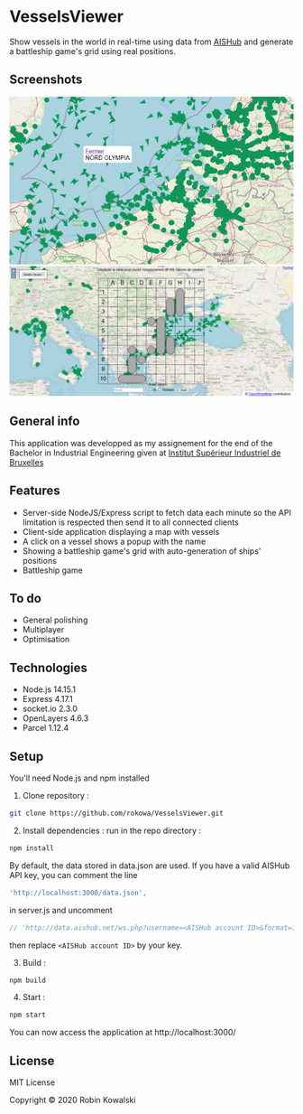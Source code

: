 # VesselsViewer

Show vessels in the world in real-time using data from [AISHub](https://www.aishub.net) and generate a battleship game's grid using real positions.

## Screenshots

![Map with open popup](./img/popupScreenshot.png)
![Generated game grid](./img/vesselsGen.png)

## General info

This application was developped as my assignement for the end of the Bachelor in Industrial Engineering given at [Institut Supérieur Industriel de Bruxelles](https://www.he2b.be/campus-isib)

## Features

- Server-side NodeJS/Express script to fetch data each minute so the API limitation is respected then send it to all connected clients
- Client-side application displaying a map with vessels
- A click on a vessel shows a popup with the name
- Showing a battleship game's grid with auto-generation of ships' positions
- Battleship game

## To do

- General polishing
- Multiplayer
- Optimisation

## Technologies

- Node.js 14.15.1
- Express 4.17.1
- socket.io 2.3.0
- OpenLayers 4.6.3
- Parcel 1.12.4

## Setup

You'll need Node.js and npm installed

1. Clone repository :

```bash
git clone https://github.com/rokowa/VesselsViewer.git
```

2. Install dependencies : run in the repo directory :

```bash
npm install
```

By default, the data stored in data.json are used. If you have a valid AISHub API key, you can comment the line

```javascript
'http://localhost:3000/data.json',
```

in server.js and uncomment

```javascript
// 'http://data.aishub.net/ws.php?username=<AISHub account ID>&format=1&output=json&compress=0',
```

then replace `<AISHub account ID>` by your key.

3. Build :

```bash
npm build
```

4. Start :

```bash
npm start
```

You can now access the application at http://localhost:3000/

## License

MIT License

Copyright &copy; 2020 Robin Kowalski
